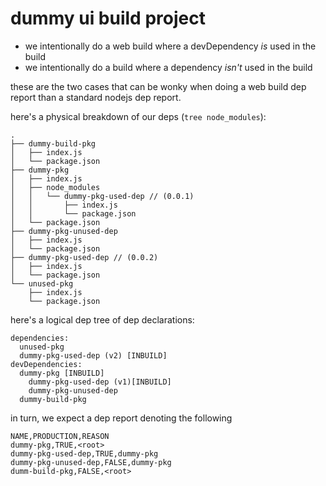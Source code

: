 # dummy ui build project

- we intentionally do a web build where a devDependency _is_ used in the build
- we intentionally do a build where a dependency _isn't_ used in the build

these are the two cases that can be wonky when doing a web build dep report than a standard nodejs dep report.

here's a physical breakdown of our deps (`tree node_modules`):

```
.
├── dummy-build-pkg
│   ├── index.js
│   └── package.json
├── dummy-pkg
│   ├── index.js
│   ├── node_modules
│   │   └── dummy-pkg-used-dep // (0.0.1)
│   │       ├── index.js
│   │       └── package.json
│   └── package.json
├── dummy-pkg-unused-dep
│   ├── index.js
│   └── package.json
├── dummy-pkg-used-dep // (0.0.2)
│   ├── index.js
│   └── package.json
└── unused-pkg
    ├── index.js
    └── package.json
```

here's a logical dep tree of dep declarations:

```
dependencies:
  unused-pkg
  dummy-pkg-used-dep (v2) [INBUILD]
devDependencies:
  dummy-pkg [INBUILD]
    dummy-pkg-used-dep (v1)[INBUILD]
    dummy-pkg-unused-dep
  dummy-build-pkg
```

in turn, we expect a dep report denoting the following

```csv
NAME,PRODUCTION,REASON
dummy-pkg,TRUE,<root>
dummy-pkg-used-dep,TRUE,dummy-pkg
dummy-pkg-unused-dep,FALSE,dummy-pkg
dumm-build-pkg,FALSE,<root>
```


